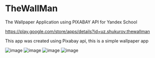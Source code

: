 # TheWallMan
The Wallpaper Application using PIXABAY API for Yandex School

https://play.google.com/store/apps/details?id=uz.shukurov.thewallman

This app was created using Pixabay api, this is a simple wallpaper app

![image](https://user-images.githubusercontent.com/15109181/48980527-5960a000-f098-11e8-923f-3c355473606a.png)
![image](https://user-images.githubusercontent.com/15109181/48980528-5b2a6380-f098-11e8-82b1-4ab76f2c14ee.png)
![image](https://user-images.githubusercontent.com/15109181/48980530-5c5b9080-f098-11e8-9d96-37ebad0af64f.png)
![image](https://user-images.githubusercontent.com/15109181/48980531-5d8cbd80-f098-11e8-889e-760d5f64705f.png)
